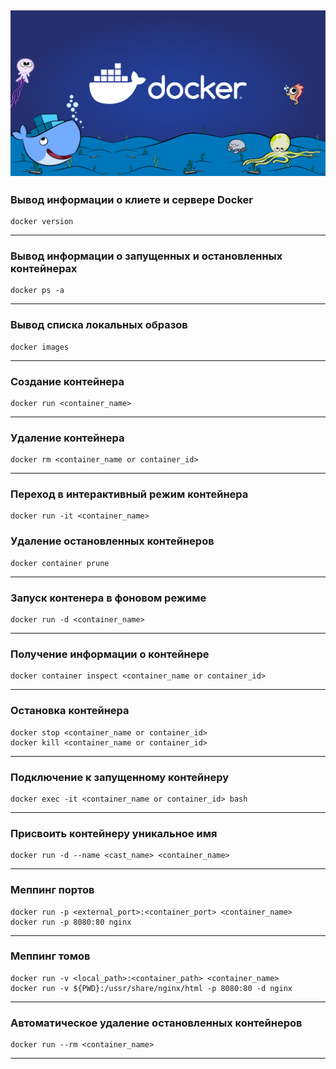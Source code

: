 ![docker.png](resources/img/docker.png)
---
### Вывод информации о клиете и сервере Docker
```shell
docker version
```
---

### Вывод информации о запущенных и остановленных контейнерах
```shell
docker ps -a
```

---
### Вывод списка локальных образов
```shell
docker images
```
---
### Создание контейнера
```shell
docker run <container_name>
```
---
### Удаление контейнера
```shell
docker rm <container_name or container_id>
```
---
### Переход в интерактивный режим контейнера
```shell
docker run -it <container_name>
```
### Удаление остановленных контейнеров
```shell
docker container prune
```
---
### Запуск контенера в фоновом режиме 
```shell
docker run -d <container_name>
```
---
### Получение информации о контейнере
```shell
docker container inspect <container_name or container_id>
```
---
### Остановка контейнера
```shell
docker stop <container_name or container_id>
docker kill <container_name or container_id>
```
---
### Подключение к запущенному контейнеру
```shell
docker exec -it <container_name or container_id> bash
```
---
### Присвоить контейнеру уникальное имя
```shell
docker run -d --name <cast_name> <container_name>
```
---
### Меппинг портов
```shell
docker run -p <external_port>:<container_port> <container_name>
docker run -p 8080:80 nginx
```
---
### Меппинг томов
```shell
docker run -v <local_path>:<container_path> <container_name>
docker run -v ${PWD}:/ussr/share/nginx/html -p 8080:80 -d nginx
```
---
### Автоматическое удаление остановленных контейнеров
```shell
docker run --rm <container_name>
```
---
